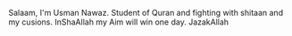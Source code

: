 Salaam, I'm Usman Nawaz. Student of Quran and fighting with shitaan and my cusions. InShaAllah my Aim will win one day. JazakAllah
